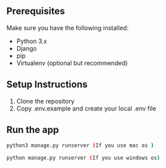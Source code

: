 ## Prerequisites

Make sure you have the following installed:

- Python 3.x
- Django
- pip
- Virtualenv (optional but recommended)

## Setup Instructions

1. Clone the repository
2. Copy .env.example and create your local .env file

## Run the app
```bash
python3 manage.py runserver (If you use mac os )
```
```bash
python manage.py runserver (If you use windows os)
```